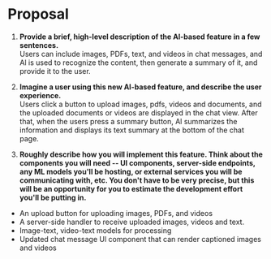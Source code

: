 # Proposal

1. **Provide a brief, high-level description of the Al-based feature in a few sentences.**  
Users can include images, PDFs, text, and videos in chat messages, and Al is used to recognize the content, then generate a summary of it, and provide it to the user.

2. **Imagine a user using this new Al-based feature, and describe the user experience.**  
Users click a button to upload images, pdfs, videos and documents, and the uploaded documents or videos are displayed in the chat view. After that, when the users press a summary button, Al summarizes the information and displays its text summary at the bottom of the chat page.

3. **Roughly describe how you will implement this feature. Think about the components you will need -- Ul components, server-side endpoints, any ML models you'll be hosting, or external services you will be communicating with, etc. You don't have to be very precise, but this will be an opportunity for you to estimate the development effort you'll be putting in.**
- An upload button for uploading images, PDFs, and videos
- A server-side handler to receive uploaded images, videos and text.
- Image-text, video-text models for processing
- Updated chat message Ul component that can render captioned images and videos
